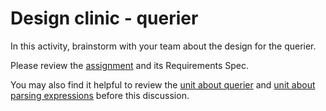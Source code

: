 # Design clinic - querier

In this activity, brainstorm with your team about the design for the querier.

Please review the [assignment](https://github.com/CS50Dartmouth21FS1/home/blob/main/labs/tse/querier) and its Requirements Spec.

You may also find it helpful to review the 
[unit about querier](https://github.com/CS50Dartmouth21FS1/home/blob/main/knowledge/units/querier.md)
and 
[unit about parsing expressions](https://github.com/CS50Dartmouth21FS1/home/blob/main/knowledge/units/querier-expressions.md)
before this discussion.

